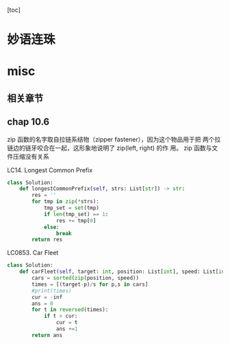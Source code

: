 [toc]
# 妙语连珠
# misc

## 相关章节
## chap 10.6
zip 函数的名字取自拉链系结物（zipper fastener），因为这个物品用于把 两个拉链边的链牙咬合在一起，这形象地说明了 zip(left, right) 的作 用。 zip 函数与文件压缩没有关系

LC14. Longest Common Prefix
```python
class Solution:
    def longestCommonPrefix(self, strs: List[str]) -> str:
        res = ''
        for tmp in zip(*strs):
            tmp_set = set(tmp)
            if len(tmp_set) == 1:
                res += tmp[0]
            else:
                break
        return res
```
LC0853. Car Fleet
```python
class Solution:
    def carFleet(self, target: int, position: List[int], speed: List[int]) -> int:
        cars = sorted(zip(position, speed))
        times = [(target-p)/s for p,s in cars]
        #print(times)
        cur = -inf
        ans = 0
        for t in reversed(times):
            if t > cur:
                cur = t
                ans +=1
        return ans
```